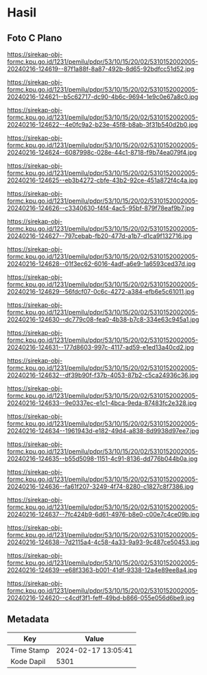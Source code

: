 # Hasil

## Foto C Plano

https://sirekap-obj-formc.kpu.go.id/1231/pemilu/pdpr/53/10/15/20/02/5310152002005-20240216-124619--87f1a88f-8a87-492b-8d65-92bdfcc51d52.jpg

https://sirekap-obj-formc.kpu.go.id/1231/pemilu/pdpr/53/10/15/20/02/5310152002005-20240216-124621--b5c62717-dc90-4b6c-9694-1e9c0e67a8c0.jpg

https://sirekap-obj-formc.kpu.go.id/1231/pemilu/pdpr/53/10/15/20/02/5310152002005-20240216-124622--4e0fc9a2-b23e-45f8-b8ab-3f31b540d2b0.jpg

https://sirekap-obj-formc.kpu.go.id/1231/pemilu/pdpr/53/10/15/20/02/5310152002005-20240216-124624--6087998c-028e-44c1-8718-f9b74ea079f4.jpg

https://sirekap-obj-formc.kpu.go.id/1231/pemilu/pdpr/53/10/15/20/02/5310152002005-20240216-124625--eb3b4272-cbfe-43b2-92ce-451a872f4c4a.jpg

https://sirekap-obj-formc.kpu.go.id/1231/pemilu/pdpr/53/10/15/20/02/5310152002005-20240216-124626--c3340630-f4f4-4ac5-95bf-879f78eaf9b7.jpg

https://sirekap-obj-formc.kpu.go.id/1231/pemilu/pdpr/53/10/15/20/02/5310152002005-20240216-124627--797cebab-fb20-477d-a1b7-d1ca9f132716.jpg

https://sirekap-obj-formc.kpu.go.id/1231/pemilu/pdpr/53/10/15/20/02/5310152002005-20240216-124628--01f3ec62-6016-4adf-a6e9-1a6593ced37d.jpg

https://sirekap-obj-formc.kpu.go.id/1231/pemilu/pdpr/53/10/15/20/02/5310152002005-20240216-124629--56fdcf07-0c6c-4272-a384-efb6e5c61011.jpg

https://sirekap-obj-formc.kpu.go.id/1231/pemilu/pdpr/53/10/15/20/02/5310152002005-20240216-124630--dc779c08-fea0-4b38-b7c8-334e63c945a1.jpg

https://sirekap-obj-formc.kpu.go.id/1231/pemilu/pdpr/53/10/15/20/02/5310152002005-20240216-124631--177d8603-997c-4117-ad59-e1ed13a40cd2.jpg

https://sirekap-obj-formc.kpu.go.id/1231/pemilu/pdpr/53/10/15/20/02/5310152002005-20240216-124632--df39b90f-f37b-4053-87b2-c5ca24936c36.jpg

https://sirekap-obj-formc.kpu.go.id/1231/pemilu/pdpr/53/10/15/20/02/5310152002005-20240216-124633--9e0337ec-e1c1-4bca-9eda-87483fc2e328.jpg

https://sirekap-obj-formc.kpu.go.id/1231/pemilu/pdpr/53/10/15/20/02/5310152002005-20240216-124634--1961943d-e182-49d4-a838-8d9938d97ee7.jpg

https://sirekap-obj-formc.kpu.go.id/1231/pemilu/pdpr/53/10/15/20/02/5310152002005-20240216-124635--b55d5098-1151-4c91-8136-dd776b044b0a.jpg

https://sirekap-obj-formc.kpu.go.id/1231/pemilu/pdpr/53/10/15/20/02/5310152002005-20240216-124636--fa61f207-3249-4f74-8280-c1827c8f7386.jpg

https://sirekap-obj-formc.kpu.go.id/1231/pemilu/pdpr/53/10/15/20/02/5310152002005-20240216-124637--7fc424b9-6d61-4976-b8e0-c00e7c4ce09b.jpg

https://sirekap-obj-formc.kpu.go.id/1231/pemilu/pdpr/53/10/15/20/02/5310152002005-20240216-124638--7d2115a4-4c58-4a33-9a93-9c487ce50453.jpg

https://sirekap-obj-formc.kpu.go.id/1231/pemilu/pdpr/53/10/15/20/02/5310152002005-20240216-124639--e68f3363-b001-41df-9338-12a4e89ee8a4.jpg

https://sirekap-obj-formc.kpu.go.id/1231/pemilu/pdpr/53/10/15/20/02/5310152002005-20240216-124620--c4cdf3f1-feff-49bd-b866-055e056d6be9.jpg


## Metadata

| Key        | Value               |
| ---------- | ------------------- |
| Time Stamp | 2024-02-17 13:05:41 |
| Kode Dapil | 5301                |



